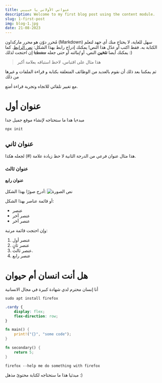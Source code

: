 ```yaml
---
title: عنواني الأولاني يا حبيبي
description: Welcome to my first blog post using the content module.
slug: 1-first-post
img: blog-1.jpg
date: 21-08-2023
---
```


مُحرر دوّن هو محرر ماركداون (Markdown) سهل للغاية، لا يحتاج منك أي جهد لتعلم الكتابة به. فقط اكتب أو عدّل هذا النص!
يمكنك إدراج رابط بهذا الشكل: [نص الرابط](http://example.com). كما يمكنك أيضا **تثخين** النص، أو *إمالته* أو حتى جعله ~~مشطبا~~ إن احتجت لذلك :)

> هذا مثال على اقتباس، لاحظ استباقه بعلامة أكبر

ثم يمكننا بعد ذلك أن نقوم بالعديد من الوظائف المتعلقة بكتابة و قراءة الملفات و غيرها من ذلك


مع تغيير تلقائي للاتجاه وتجربة قراءة أمتع.
# عنوان أول
مبدءيا هدا ما ستحتاجه لإنشاء موقع جميل جدا
```
npx init
```
## عنوان ثاني
هذا مثال عنوان فرعي من الدرجة الثانية لا حظ زيادة علامة (#) لجعله هكذا.
### عنوان ثالث
#### عنوان رابع

أدرج صورًا بهذا الشكل:
![نص الصورة](https://app.dawin.io/example.png)

أو قائمة عناصر بهذا الشكل:
* عنصر
* عنصر آخر
* عنصر آخر

وإن احتجت قائمة مرتبة:
1. عنصر أول
2. عنصر ثانٍ
3. عنصر ثالث.
4. عنصر رابع

# هل أنت انسان أم حيوان
أنا إنسان محترم لدي شهادة كبيرة في مجال الانسانية

```
sudo apt install firefox
```
```css
.cardy {
    display: flex;
    flex-direction: row;
}
```

```rust
fn main() {
    print!("{}", "some code");
}

fn secondary() {
    return 5;
}
```


```
firefox --help me do something with firefox
```


مبدئيا هذا ما ستحتاجه لكتابة محتوىً مذهل :)


